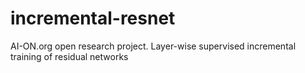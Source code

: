 # incremental-resnet
AI-ON.org open research project. Layer-wise supervised incremental training of residual networks
